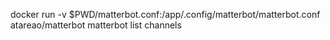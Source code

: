 docker run -v $PWD/matterbot.conf:/app/.config/matterbot/matterbot.conf atareao/matterbot matterbot list channels
